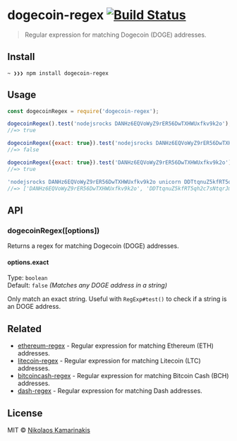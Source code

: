 # dogecoin-regex [![Build Status](https://travis-ci.org/k4m4/dogecoin-regex.svg?branch=master)](https://travis-ci.org/k4m4/dogecoin-regex)

> Regular expression for matching Dogecoin (DOGE) addresses.


## Install

```
~ ❯❯❯ npm install dogecoin-regex
```


## Usage

```js
const dogecoinRegex = require('dogecoin-regex');

dogecoinRegex().test('nodejsrocks DANHz6EQVoWyZ9rER56DwTXHWUxfkv9k2o');
//=> true

dogecoinRegex({exact: true}).test('nodejsrocks DANHz6EQVoWyZ9rER56DwTXHWUxfkv9k2o foo');
//=> false

dogecoinRegex({exact: true}).test('DANHz6EQVoWyZ9rER56DwTXHWUxfkv9k2o');
//=> true

'nodejsrocks DANHz6EQVoWyZ9rER56DwTXHWUxfkv9k2o unicorn DDTtqnuZ5kfRT5qh2c7sNtqrJmV3iXYdGG rainbow'.match(dogecoinRegex());
//=> ['DANHz6EQVoWyZ9rER56DwTXHWUxfkv9k2o', 'DDTtqnuZ5kfRT5qh2c7sNtqrJmV3iXYdGG']
```


## API

### dogecoinRegex([options])

Returns a regex for matching Dogecoin (DOGE) addresses.

#### options.exact

Type: `boolean`<br>
Default: `false` *(Matches any DOGE address in a string)*

Only match an exact string. Useful with `RegExp#test()` to check if a string is an DOGE address.


## Related

- [ethereum-regex](https://github.com/k4m4/ethereum-regex) - Regular expression for matching Ethereum (ETH) addresses.
- [litecoin-regex](https://github.com/k4m4/litecoin-regex) - Regular expression for matching Litecoin (LTC) addresses.
- [bitcoincash-regex](https://github.com/k4m4/bitcoincash-regex) - Regular expression for matching Bitcoin Cash (BCH) addresses.
- [dash-regex](https://github.com/k4m4/dash-regex) - Regular expression for matching Dash addresses.


## License

MIT © [Nikolaos Kamarinakis](https://nikolaskama.me)